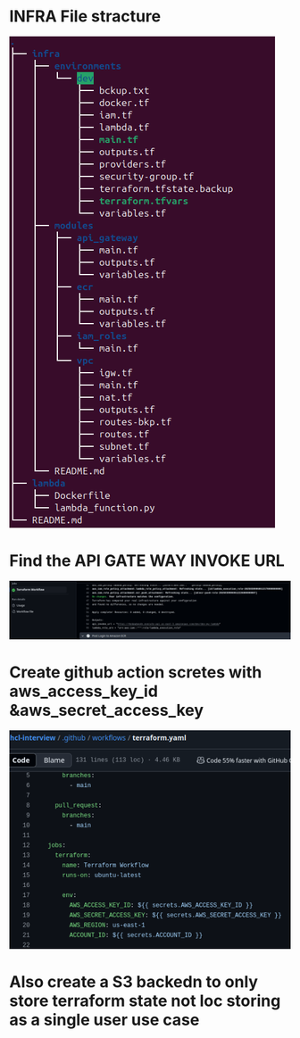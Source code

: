 # INFRA File stracture
![alt text](image.png)
# Find the API GATE WAY INVOKE URL
![alt text](image-1.png)
# Create github action scretes with aws_access_key_id &aws_secret_access_key 
![alt text](image-2.png)

# Also create a S3 backedn to only store terraform state not loc storing as a single user use case